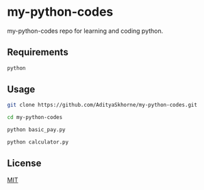 # my-python-codes

my-python-codes repo for learning and coding python.

## Requirements

```bash
python
```

## Usage

```bash
git clone https://github.com/AdityaSkhorne/my-python-codes.git

cd my-python-codes

python basic_pay.py

python calculator.py
```

## License

[MIT](https://choosealicense.com/licenses/mit/)
